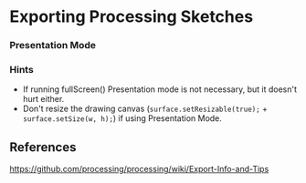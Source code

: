 # Exporting Processing Sketches

### Presentation Mode

### Hints

* If running fullScreen() Presentation mode is not necessary, but it doesn't hurt either.
* Don't resize the drawing canvas (`surface.setResizable(true);` +  `surface.setSize(w, h);`) if using Presentation Mode.

## References

https://github.com/processing/processing/wiki/Export-Info-and-Tips

